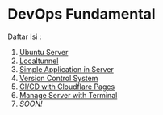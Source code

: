 # DevOps Fundamental

Daftar Isi :
  1. [Ubuntu Server](https://github.com/todikun/dev-ops/tree/main/ubuntu-server)
  2. [Localtunnel](https://github.com/todikun/dev-ops/tree/main/localtunnel)
  3. [Simple Application in Server](https://github.com/todikun/dev-ops/tree/main/application-in-server)
  4. [Version Control System](https://github.com/todikun/dev-ops/tree/main/vcs-basic)
  5. [CI/CD with Cloudflare Pages](https://github.com/todikun/dev-ops/blob/main/cicd-with-cloudflare)
  6. [Manage Server with Terminal](https://github.com/todikun/dev-ops/blob/main/manage-server-with-terminal)
  7. *SOON!*
